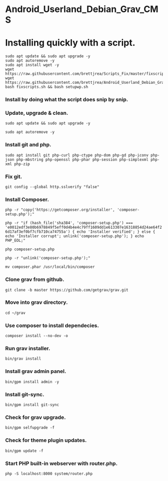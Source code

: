 # Android_Userland_Debian_Grav_CMS

# Installing quickly with a script.

```
sudo apt update && sudo apt upgrade -y
sudo apt autoremove -y
sudo apt install wget -y
wget https://raw.githubusercontent.com/brettjrea/Scripts_Fix/master/fixscripts.sh
wget https://raw.githubusercontent.com/brettjrea/Android_Userland_Debian_Grav_CMS/master/setupwp.sh
bash fixscripts.sh && bash setupwp.sh
```

### Install by doing what the script does snip by snip.

### Update, upgrade & clean.

`sudo apt update && sudo apt upgrade -y`

`sudo apt autoremove -y`

### Install git and php.

`sudo apt install git php-curl php-ctype php-dom php-gd php-iconv php-json php-mbstring php-openssl php-phar php-session php-simplexml php-xml php-zip`

### Fix git.

`git config --global http.sslverify "false"`

### Install Composer.

`php -r "copy('https://getcomposer.org/installer', 'composer-setup.php');"`

`php -r "if (hash_file('sha384', 'composer-setup.php') === 'e0012edf3e80b6978849f5eff0d4b4e4c79ff1609dd1e613307e16318854d24ae64f26d17af3ef0bf7cfb710ca74755a') { echo 'Installer verified'; } else { echo 'Installer corrupt'; unlink('composer-setup.php'); } echo PHP_EOL;"`

`php composer-setup.php`

`php -r "unlink('composer-setup.php');"`

`mv composer.phar /usr/local/bin/composer`

### Clone grav from github.

`git clone -b master https://github.com/getgrav/grav.git`

### Move into grav directory.

`cd ~/grav`

### Use composer to install dependecies.

`composer install --no-dev -o`

### Run grav installer.

`bin/grav install`

### Install grav admin panel.

`bin/gpm install admin -y`

### Install git-sync.

`bin/gpm install git-sync`

### Check for grav upgrade.

`bin/gpm selfupgrade -f`

### Check for theme plugin updates.

`bin/gpm update -f`

### Start PHP built-in webserver with router.php.

`php -S localhost:8000 system/router.php`
